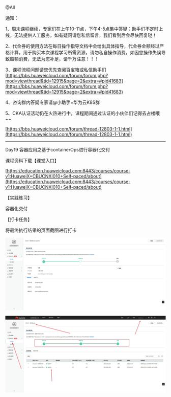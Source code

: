 @All

通知：

1、周末课程继续，专家们在上午10-11点，下午4-5点集中答疑；助手们不定时上线，无法提供人工服务，如有疑问请您私信留言，我们看到后会尽快回复哒！

2、代金券的使用方法在每日操作指导文档中会给出具体指导，代金券金额经过严格计算，用于购买本次课程学习所需资源，请勿私自操作消费，如因您操作失误导致超额消费，无法为您补足，请千万注意！！！

3、课程流程问题请您优先查阅百宝箱或私信助手们[https://bbs.huaweicloud.com/forum/forum.php?mod=viewthread&tid=12915&page=2&extra=#pid41683](https://bbs.huaweicloud.com/forum/forum.php?mod=viewthread&tid=12915&page=2&extra=#pid41683)

4、咨询群内答疑专家请@小助手=华为云K8S群

5、CKA认证活动仍在火热进行中，课程期间通过认证的小伙伴们记得去占楼哦~~

[https://bbs.huaweicloud.com/forum/thread-12803-1-1.html](https://bbs.huaweicloud.com/forum/thread-12803-1-1.html)

---------------------------

Day19 容器应用之基于containerOps进行容器化交付

课程资料下载【课堂入口】

[https://education.huaweicloud.com:8443/courses/course-v1:HuaweiX+CBUCNXI010+Self-paced/about](https://education.huaweicloud.com:8443/courses/course-v1:HuaweiX+CBUCNXI010+Self-paced/about)

【实践练习】

容器化交付

【打卡任务】

将最终执行结果的页面截图进行打卡

![](https://raw.githubusercontent.com/latermonk/Container_21DAY/master/DAY19/PNG/DAY1901.jpg)

![](https://raw.githubusercontent.com/latermonk/Container_21DAY/master/DAY19/PNG/DAY1902.jpg)


